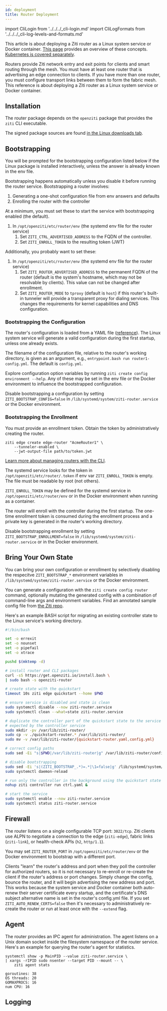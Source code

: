 ```yaml
---
id: deployment
title: Router Deployment
---
```


import CliLogin from '../../../_cli-login.md'
import CliLogFormats from '../../../_cli-log-levels-and-formats.md'

This article is about deploying a Ziti router as a Linux system service or Docker container. [This page](/learn/introduction/03-components.md#openziti-router) provides an overview of these concepts. [Kubernetes is covered separately](/guides/kubernetes/hosting/kubernetes-router.mdx).


Routers provide Ziti network entry and exit points for clients and smart routing through the mesh. You must have at least one router that is advertising an edge connection to clients. If you have more than one router, you must configure transport links between them to form the fabric mesh. This reference is about deploying a Ziti router as a Linux system service or Docker container.

## Installation

The router package depends on the `openziti` package that provides the `ziti` CLI executable.

The signed package sources are found [in the Linux downloads tab](/downloads.mdx?os=Linux).

## Bootstrapping

You will be prompted for the bootstrapping configuration listed below if the Linux package is installed interactively, unless the answer is already known in the env file.

Bootstrapping happens automatically unless you disable it before running the router service. Bootstrapping a router involves:

1. Generating a one-shot configuration file from env answers and defaults
1. Enrolling the router with the controller

At a minimum, you must set these to start the service with bootstrapping enabled (the default).

1. In `/opt/openziti/etc/router/env` (the systemd env file for the router service)
    1. Set `ZITI_CTRL_ADVERTISED_ADDRESS` to the FQDN of the controller.
    1. Set `ZITI_ENROLL_TOKEN` to the resulting token (JWT)

Additionally, you probably want to set these:

1. In `/opt/openziti/etc/router/env` (the systemd env file for the router service)
    1. Set `ZITI_ROUTER_ADVERTISED_ADDRESS` to the permanent FQDN of the router (default is the system's hostname, which may not be resolvable by clients). This value can not be changed after enrollment.
    1. Set `ZITI_ROUTER_MODE` to `tproxy` (default is `host`) if this router's built-in tunneler will provide a transparent proxy for dialing services. This changes the requirements for kernel capabilities and DNS configuration.

### Bootstrapping the Configuration

The router's configuration is loaded from a YAML file ([reference](/reference/30-configuration/router.md)). The Linux system service will generate a valid configuration during the first startup, unless one already exists. 

The filename of the configuration file, relative to the router's working directory, is given as an argument, e.g., `entrypoint.bash run router1-config.yml`. The default is `config.yml`.

Explore configuration option variables by running `ziti create config environment --help`. Any of these may be set in the env file or the Docker environment to influence the bootstrapped configuration.

Disable bootstrapping a configuration by setting `ZITI_BOOTSTRAP_CONFIG=false` in `/lib/systemd/system/ziti-router.service` or the Docker environment.

### Bootstrapping the Enrollment

You must provide an enrollment token. Obtain the token by administratively creating the router.

```text title="Create a router"
ziti edge create edge-router "AcmeRouter1" \
    --tunneler-enabled \
    --jwt-output-file path/to/token.jwt
```

[Learn more about managing routers with the CLI](/guides/deployments/02-router/04-cli-mgmt.md).

The systemd service looks for the token in `/opt/openziti/etc/router/.token` if env var `ZITI_ENROLL_TOKEN` is empty. The file must be readable by root (not others).

`ZITI_ENROLL_TOKEN` may be defined for the systemd service in `/opt/openziti/etc/router/env` or in the Docker environment when running as a container.

The router will enroll with the controller during the first startup. The one-time enrollment token is consumed during the enrollment process and a private key is generated in the router's working directory.

Disable bootstrapping enrollment by setting `ZITI_BOOTSTRAP_ENROLLMENT=false` in `/lib/systemd/system/ziti-router.service` or in the Docker environment.

## Bring Your Own State

You can bring your own configuration or enrollment by selectively disabling the respecitve `ZITI_BOOTSTRAP_*` environment variables in `/lib/systemd/system/ziti-router.service` or the Docker environment.

You can generate a configuration with the `ziti create config router` command, optionally mutating the generated config with a combination of command-line args and environment variables. Find an annotated sample config file from [the Ziti repo](https://github.com/openziti/ziti/blob/main/etc/edge.router.yml).

Here's an example BASH script for migrating an existing controller state to the Linux service's working directory.

```bash
#!/bin/bash

set -o errexit
set -o nounset
set -o pipefail
set -o xtrace

pushd $(mktemp -d)

# install router and CLI packages
curl -sS https://get.openziti.io/install.bash \
| sudo bash -s openziti-router

# create state with the quickstart
timeout 10s ziti edge quickstart --home $PWD

# ensure service is disabled and state is clean
sudo systemctl disable --now ziti-router.service
sudo systemctl clean --what=state ziti-router.service

# duplicate the controller part of the quickstart state to the service working directory using the config.yml filename
# expected by the controller service
sudo mkdir -pv /var/lib/ziti-router/
sudo cp -v ./quickstart-router.* /var/lib/ziti-router/
sudo mv -v /var/lib/ziti-router/{quickstart-router.yaml,config.yml}

# correct config paths
sudo sed -Ei "s|$PWD|/var/lib/ziti-router|g" /var/lib/ziti-router/config.yml

# disable bootstrapping
sudo sed -Ei 's|(ZITI_BOOTSTRAP_.*)=.*|\1=false|g' /lib/systemd/system/ziti-router.service
sudo systemctl daemon-reload

# run only the controller in the background using the quickstart state so the enrolled router can check in
nohup ziti controller run ctrl.yaml &

# start the service
sudo systemctl enable --now ziti-router.service
sudo systemctl status ziti-router.service
```

## Firewall

The router listens on a single configurable TCP port: `3022/tcp`. Ziti clients use ALPN to negotiate a connection to the edge (`ziti-edge`), fabric links (`ziti-link`), or health-check APIs (`h2`, `http/1.1`).

You may set `ZITI_ROUTER_PORT` in `/opt/openziti/etc/router/env` or the Docker environment to bootstrap with a different port.

Clients "learn" the router's address and port when they poll the controller for authorized routers, so it is not necessary to re-enroll or re-create the client if the router's address or port changes. Simply change the config, bounce the router, and it will begin advertising the new address and port. This works because the system service and Docker container both auto-renew their server certificate every startup, and the certificate's DNS subject alternative name is set in the router's config.yml file. If you set `ZITI_AUTO_RENEW_CERTS=false` then it's necessary to administratively re-create the router or run at least once with the `--extend` flag.

## Agent

The router provides an IPC agent for administration. The agent listens on a Unix domain socket inside the filesystem namespace of the router service. Here's an example for querying the router's agent for statistics.

```text
systemctl show -p MainPID --value ziti-router.service \
| xargs -rIPID sudo nsenter --target PID --mount -- \
    ziti agent stats
```

```buttonless title="Output"
goroutines: 38
OS threads: 20
GOMAXPROCS: 16
num CPU: 16
```

## Logging

<CliLogFormats/>
